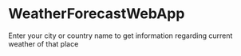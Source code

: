 # WeatherForecastWebApp

Enter your city or country name to get information regarding current weather of that place
